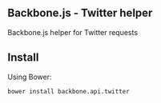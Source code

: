 ## Backbone.js - Twitter helper

Backbone.js helper for Twitter requests

## Install 

Using Bower: 
```
bower install backbone.api.twitter
```
